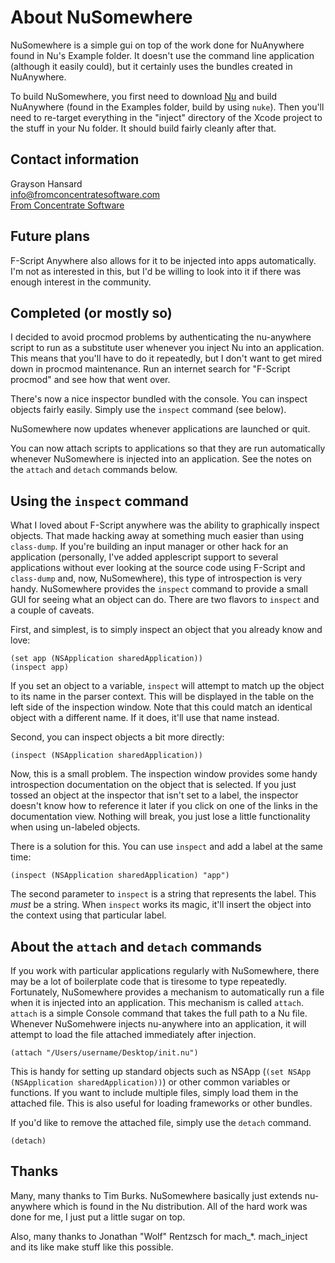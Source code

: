 # About NuSomewhere

NuSomewhere is a simple gui on top of the work done for NuAnywhere found in Nu's Example folder.  It doesn't use the command line application (although it easily could), but it certainly uses the bundles created in NuAnywhere.

To build NuSomewhere, you first need to download [Nu](http://github.com/timburks/nu/tree/master) and build NuAnywhere (found in the Examples folder, build by using `nuke`).  Then you'll need to re-target everything in the "inject" directory of the Xcode project to the stuff in your Nu folder.  It should build fairly cleanly after that.

## Contact information

Grayson Hansard  
info@fromconcentratesoftware.com  
[From Concentrate Software](http://www.fromconcentratesoftware.com/)

## Future plans

F-Script Anywhere also allows for it to be injected into apps automatically.  I'm not as interested in this, but I'd be willing to look into it if there was enough interest in the community.

## Completed (or mostly so)

I decided to avoid procmod problems by authenticating the nu-anywhere script to run as a substitute user whenever you inject Nu into an application.  This means that you'll have to do it repeatedly, but I don't want to get mired down in procmod maintenance.  Run an internet search for "F-Script procmod" and see how that went over.

There's now a nice inspector bundled with the console.  You can inspect objects fairly easily.  Simply use the `inspect` command (see below).

NuSomewhere now updates whenever applications are launched or quit.

You can now attach scripts to applications so that they are run automatically whenever NuSomewhere is injected into an application.  See the notes on the `attach` and `detach` commands below.

## Using the `inspect` command

What I loved about F-Script anywhere was the ability to graphically inspect objects.  That made hacking away at something much easier than using `class-dump`.  If you're building an input manager or other hack for an application (personally, I've added applescript support to several applications without ever looking at the source code using F-Script and `class-dump` and, now, NuSomewhere), this type of introspection is very handy.  NuSomewhere provides the `inspect` command to provide a small GUI for seeing what an object can do.  There are two flavors to `inspect` and a couple of caveats.

First, and simplest, is to simply inspect an object that you already know and love:

	(set app (NSApplication sharedApplication))
	(inspect app)

If you set an object to a variable, `inspect` will attempt to match up the object to its name in the parser context.  This will be displayed in the table on the left side of the inspection window.  Note that this could match an identical object with a different name.  If it does, it'll use that name instead.

Second, you can inspect objects a bit more directly:

	(inspect (NSApplication sharedApplication))

Now, this is a small problem.  The inspection window provides some handy introspection documentation on the object that is selected.  If you just tossed an object at the inspector that isn't set to a label, the inspector doesn't know how to reference it later if you click on one of the links in the documentation view.  Nothing will break, you just lose a little functionality when using un-labeled objects.

There is a solution for this.  You can use `inspect` and add a label at the same time:

	(inspect (NSApplication sharedApplication) "app")

The second parameter to `inspect` is a string that represents the label.  This *must* be a string.  When `inspect` works its magic, it'll insert the object into the context using that particular label.

## About the `attach` and `detach` commands

If you work with particular applications regularly with NuSomewhere, there may be a lot of boilerplate code that is tiresome to type repeatedly.  Fortunately, NuSomewhere provides a mechanism to automatically run a file when it is injected into an application.  This mechanism is called `attach`.  `attach` is a simple Console command that takes the full path to a Nu file.  Whenever NuSomehwere injects nu-anywhere into an application, it will attempt to load the file attached immediately after injection.

	(attach "/Users/username/Desktop/init.nu")

This is handy for setting up standard objects such as NSApp (`(set NSApp (NSApplication sharedApplication))`) or other common variables or functions.  If you want to include multiple files, simply load them in the attached file.  This is also useful for loading frameworks or other bundles.

If you'd like to remove the attached file, simply use the `detach` command.

	(detach)

## Thanks

Many, many thanks to Tim Burks.  NuSomewhere basically just extends nu-anywhere which is found in the Nu distribution.  All of the hard work was done for me, I just put a little sugar on top.

Also, many thanks to Jonathan "Wolf" Rentzsch for mach\_*.  mach_inject and its like make stuff like this possible.